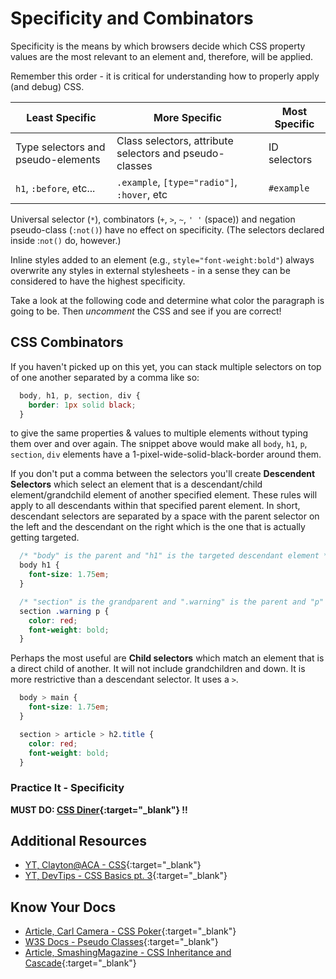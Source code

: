 # Specificity and Combinators

Specificity is the means by which browsers decide which CSS property values are the most relevant to an element and, therefore, will be applied.

Remember this order - it is critical for understanding how to properly apply (and debug) CSS.

| Least Specific |           More Specific              | Most Specific  
| -------------- | ------------------------------------ | ------- |
| Type selectors and pseudo-elements | Class selectors, attribute selectors and pseudo-classes | ID selectors |
| `h1`, `:before`, etc... | `.example`, `[type="radio"]`, `:hover`, etc	| `#example` |

Universal selector (`*`), combinators (`+`, `>`, `~`, `' '` (space)) and negation pseudo-class (`:not()`) have no effect on specificity. (The selectors declared inside :`not()` do, however.)

Inline styles added to an element (e.g., `style="font-weight:bold"`) always overwrite any styles in external stylesheets - in a sense they can be considered to have the highest specificity.

Take a look at the following code and determine what color the paragraph is going to be. Then *uncomment* the CSS and see if you are correct!

## CSS Combinators

If you haven't picked up on this yet, you can stack multiple selectors on top of one another separated by a comma like so:

```css
  body, h1, p, section, div {
    border: 1px solid black;
  }
```

to give the same properties & values to multiple elements without typing them over and over again. The snippet above would make all `body`, `h1`, `p`, `section`, `div` elements have a 1-pixel-wide-solid-black-border around them.

If you don't put a comma between the selectors you'll create **Descendent Selectors** which select an element that is a descendant/child element/grandchild element of another specified element. These rules will apply to all descendants within that specified parent element. In short, descendant selectors are separated by a space with the parent selector on the left and the descendant on the right which is the one that is actually getting targeted.

```css
  /* "body" is the parent and "h1" is the targeted descendant element */
  body h1 {
    font-size: 1.75em;
  }

  /* "section" is the grandparent and ".warning" is the parent and "p" targeted descendant element */
  section .warning p {
    color: red;
    font-weight: bold;
  }
```

Perhaps the most useful are **Child selectors** which match an element that is a direct child of another. It will not include grandchildren and down. It is more restrictive than a descendant selector. It uses a `>`.

```css
  body > main {
    font-size: 1.75em;
  }

  section > article > h2.title {
    color: red;
    font-weight: bold;
  }
```

### Practice It - Specificity

**MUST DO: [CSS Diner](https://flukeout.github.io/){:target="_blank"} !!**

## Additional Resources

* [YT, Clayton@ACA - CSS](https://youtu.be/XnwlIF6pSWU){:target="_blank"}
* [YT, DevTips - CSS Basics pt. 3](https://youtu.be/emMO3iCpvrc){:target="_blank"}

## Know Your Docs

* [Article, Carl Camera - CSS Poker](https://carl.camera/default.aspx?id=95){:target="_blank"}
* [W3S Docs - Pseudo Classes](https://www.w3schools.com/css/css_pseudo_classes.asp){:target="_blank"}
* [Article, SmashingMagazine - CSS Inheritance and Cascade](https://www.smashingmagazine.com/2016/11/css-inheritance-cascade-global-scope-new-old-worst-best-friends/){:target="_blank"}
